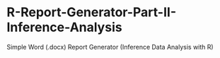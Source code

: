 # R-Report-Generator-Part-II-Inference-Analysis
Simple Word (.docx) Report Generator (Inference Data Analysis with R) 
